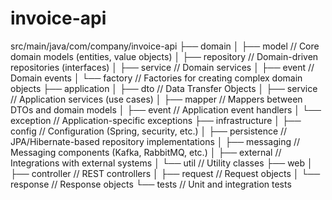 # invoice-api

src/main/java/com/company/invoice-api
├── domain
│   ├── model            // Core domain models (entities, value objects)
│   ├── repository       // Domain-driven repositories (interfaces)
│   ├── service          // Domain services
│   ├── event            // Domain events
│   └── factory          // Factories for creating complex domain objects
├── application
│   ├── dto              // Data Transfer Objects
│   ├── service          // Application services (use cases)
│   ├── mapper           // Mappers between DTOs and domain models
│   ├── event            // Application event handlers
│   └── exception        // Application-specific exceptions
├── infrastructure
│   ├── config           // Configuration (Spring, security, etc.)
│   ├── persistence      // JPA/Hibernate-based repository implementations
│   ├── messaging        // Messaging components (Kafka, RabbitMQ, etc.)
│   ├── external         // Integrations with external systems
│   └── util             // Utility classes
├── web
│   ├── controller       // REST controllers
│   ├── request          // Request objects
│   └── response         // Response objects
└── tests                // Unit and integration tests
